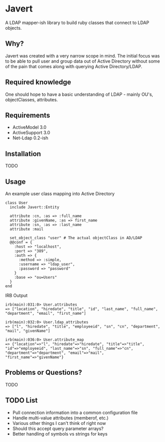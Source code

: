 # Javert
A LDAP mapper-ish library to build ruby classes that connect to LDAP objects.

## Why?
Javert was created with a very narrow scope in mind. The initial focus was to be able to pull user and group data out of Active Directory without some of the pain that comes along with querying Active Directory/LDAP. 

## Required knowledge
One should hope to have a basic understanding of LDAP - mainly OU's, objectClasses, attributes.

## Requirements
* ActiveModel 3.0
* ActiveSupport 3.0
* Net-Ldap 0.2-ish

## Installation
TODO

## Usage

An example user class mapping into Active Directory

    class User
      include Javert::Entity
  
      attribute :cn, :as => :full_name
      attribute :givenName, :as => first_name
      attribute :sn, :as => :last_name
      attribute :mail
      
      set_object_class "user" # The actual objectClass in AD/LDAP
      @@conf = { 
        :host => "localhost", 
        :port => "389", 
        :auth => {
          :method => :simple,
          :username => "ldap_user",
          :password => "password"
        }
        :base => "ou=Users"
      }
    end
    
IRB Output

    irb(main):031:0> User.attributes
    => ["location", "hiredate", "title", "id", "last_name", "full_name", "department", "email", "first_name"]
  
    irb(main):032:0> User.ldap_attributes
    => ["l", "hiredate", "title", "employeeid", "sn", "cn", "department", "mail", "givenName"]
  
    irb(main):036:0> User.attribute_map
    => {"location"=>"l", "hiredate"=>"hiredate", "title"=>"title", "id"=>"employeeid", "last_name"=>"sn", "full_name"=>"cn", "department"=>"department", "email"=>"mail", "first_name"=>"givenName"}
  
  

## Problems or Questions?
TODO

## TODO List
* Pull connection information into a common configuration file
* Handle multi-value attributes (memberof, etc.)
* Various other things I can't think of right now
* Should this accept query parameter arrays?
* Better handling of symbols vs strings for keys
